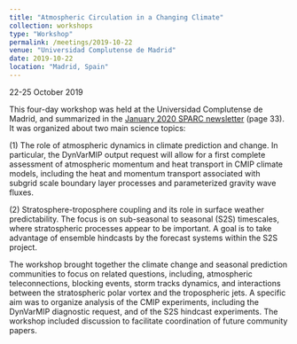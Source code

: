 ```yaml
---
title: "Atmospheric Circulation in a Changing Climate"
collection: workshops
type: "Workshop"
permalink: /meetings/2019-10-22
venue: "Universidad Complutense de Madrid"
date: 2019-10-22
location: "Madrid, Spain"
---
```


22-25 October 2019


This four-day workshop was held at the Universidad Complutense de Madrid, and summarized in the [January 2020 SPARC newsletter](https://www.sparc-climate.org/wp-content/uploads/sites/5/2017/12/SPARCnewsletter_Jan2020_WEB.pdf) (page 33).  It was organized about two main science topics:

(1) The role of atmospheric dynamics in climate prediction and change. In particular, the DynVarMIP output request will allow for a first complete assessment of atmospheric momentum and heat transport in CMIP climate models, including the heat and momentum transport associated with subgrid scale boundary layer processes and parameterized gravity wave fluxes.

(2) Stratosphere-troposphere coupling and its role in surface weather predictability. The focus is on sub-seasonal to seasonal (S2S) timescales, where stratospheric processes appear to be important. A goal is to take advantage of ensemble hindcasts by the forecast systems within the S2S project.

The workshop brought together the climate change and seasonal prediction communities to focus on related questions, including, atmospheric teleconnections, blocking events, storm tracks dynamics, and interactions between the stratospheric polar vortex and the tropospheric jets. A specific aim was to organize analysis of the CMIP experiments, including the DynVarMIP diagnostic request, and of the S2S hindcast experiments. The workshop included discussion to facilitate coordination of future community papers.


